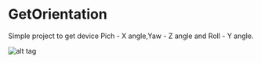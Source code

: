 # GetOrientation
Simple project to get device Pich - X angle,Yaw - Z angle and Roll - Y angle.

![alt tag](http://www.kilobolt.com/uploads/1/2/5/7/12571940/686308443.png)


